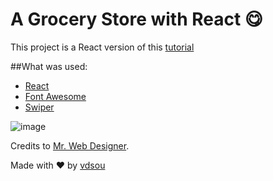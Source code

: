 # A Grocery Store with React 😋️

This project is a React version of this [tutorial](https://www.youtube.com/watch?v=lCCN_lkl3Xw)

##What was used:
- [React](https://pt-br.reactjs.org/)
- [Font Awesome](https://fontawesome.com/)
- [Swiper](https://swiperjs.com/react)

![image](https://media.discordapp.net/attachments/402972272870162435/896064057503809537/Screenshot_from_2021-10-08_12-58-11.png?width=917&height=458)

Credits to [Mr. Web Designer](https://www.youtube.com/channel/UCKwgH3vASrD2brd1l2m6NHw).

Made with ❤️ by [vdsou](https://github.com/vdsou)